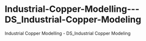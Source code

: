 # Industrial-Copper-Modelling---DS_Industrial-Copper-Modeling
Industrial Copper Modelling - DS_Industrial Copper Modeling
